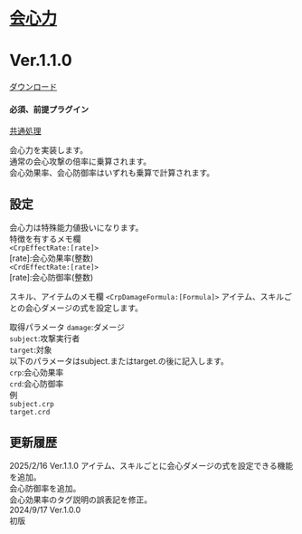 # [会心力](https://raw.githubusercontent.com/nuun888/MZ/master/NUUN_CriticalPower.js)
# Ver.1.1.0
[ダウンロード](https://raw.githubusercontent.com/nuun888/MZ/master/NUUN_CriticalPower.js)
#### 必須、前提プラグイン
[共通処理](https://github.com/nuun888/MZ/blob/master/README/Base.md)  

会心力を実装します。  
通常の会心攻撃の倍率に乗算されます。  
会心効果率、会心防御率はいずれも乗算で計算されます。  

## 設定
会心力は特殊能力値扱いになります。  
特徴を有するメモ欄  
`<CrpEffectRate:[rate]>`   
[rate]:会心効果率(整数)  
`<CrdEffectRate:[rate]>`   
[rate]:会心防御率(整数)  

スキル、アイテムのメモ欄
`<CrpDamageFormula:[Formula]>` アイテム、スキルごとの会心ダメージの式を設定します。

取得パラメータ
`damage`:ダメージ  
`subject`:攻撃実行者  
`target`:対象  
以下のパラメータはsubject.またはtarget.の後に記入します。  
`crp`:会心効果率  
`crd`:会心防御率  
例  
`subject.crp`  
`target.crd`  

## 更新履歴  
2025/2/16 Ver.1.1.0
アイテム、スキルごとに会心ダメージの式を設定できる機能を追加。  
会心防御率を追加。  
会心効果率のタグ説明の誤表記を修正。  
2024/9/17 Ver.1.0.0   
初版  
